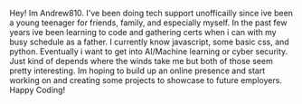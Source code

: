 Hey! Im Andrew810. 
I've been doing tech support unofficailly since ive been a young teenager for friends, family, and especially myself.
In the past few years ive been learning to code and gathering certs when i can with my busy schedule as a father. 
I currently know javascript, some basic css, and python. 
Eventually i want to get into AI/Machine learning or cyber security. Just kind of depends where the winds take me but both of those seem pretty interesting.
Im hoping to build up an online presence and start working on and creating some projects to showcase to future employers.
Happy Coding!

